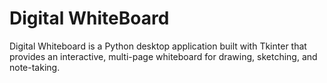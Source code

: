 # Digital WhiteBoard
Digital Whiteboard is a Python desktop application built with Tkinter that provides an interactive, multi-page whiteboard for drawing, sketching, and note-taking.
